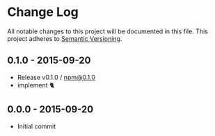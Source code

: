 # Change Log
All notable changes to this project will be documented in this file.
This project adheres to [Semantic Versioning](http://semver.org/).


## 0.1.0 - 2015-09-20
- Release v0.1.0 / npm@0.1.0
- implement :cat2:

## 0.0.0 - 2015-09-20
- Initial commit

